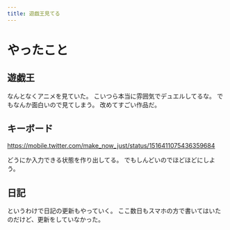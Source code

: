 ```yaml
---
title: 遊戯王見てる
---
```


# やったこと

## 遊戯王

なんとなくアニメを見ていた。
こいつら本当に雰囲気でデュエルしてるな。
でもなんか面白いので見てしまう。
改めてすごい作品だ。

## キーボード

<https://mobile.twitter.com/make_now_just/status/1516411075436359684>

どうにか入力できる状態を作り出してる。
でもしんどいのでほどほどにしよう。

## 日記

というわけで日記の更新もやっていく。
ここ数日もスマホの方で書いてはいたのだけど、更新をしていなかった。
